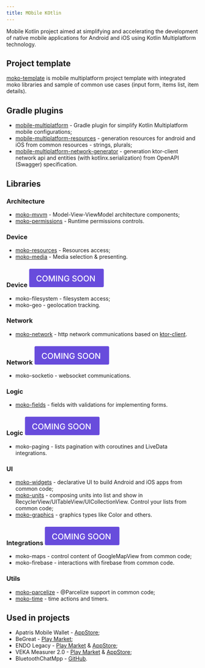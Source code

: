 ```yaml
---
title: MObile KOtlin
---
```

Mobile Kotlin project aimed at simplifying and accelerating the development of native mobile applications for Android and iOS using Kotlin Multiplatform technology.

## Project template
[moko-template](https://github.com/icerockdev/moko-template) is mobile multiplatform project template with integrated moko libraries and sample of common use cases (input form, items list, item details). 

## Gradle plugins
* [mobile-multiplatform](https://github.com/icerockdev/mobile-multiplatform-gradle-plugin) - Gradle plugin for simplify Kotlin Multiplatform mobile configurations;
* [mobile-multiplatform-resources](https://github.com/icerockdev/moko-resources) - generation resources for android and iOS from common resources - strings, plurals;
* [mobile-multiplatform-network-generator](https://github.com/icerockdev/moko-network) - generation ktor-client network api and entities (with kotlinx.serialization) from OpenAPI (Swagger) specification.

## Libraries
### Architecture
* [moko-mvvm](https://github.com/icerockdev/moko-mvvm) - Model-View-ViewModel architecture components;
* [moko-permissions](https://github.com/icerockdev/moko-permissions) - Runtime permissions controls.

### Device
* [moko-resources](https://github.com/icerockdev/moko-resources) - Resources access;
* [moko-media](https://github.com/icerockdev/moko-media) - Media selection & presenting.

### Device ![coming soon](assets/img/soon.svg)
* moko-filesystem - filesystem access;
* moko-geo - geolocation tracking.

### Network
* [moko-network](https://github.com/icerockdev/moko-network) - http network communications based on [ktor-client](https://github.com/ktorio/ktor).

### Network ![coming soon](assets/img/soon.svg)
* moko-socketio - websocket communications.

### Logic
* [moko-fields](https://github.com/icerockdev/moko-fields) - fields with validations for implementing forms.

### Logic ![coming soon](assets/img/soon.svg)
* moko-paging - lists pagination with coroutines and LiveData integrations.

### UI
* [moko-widgets](https://github.com/icerockdev/moko-widgets) - declarative UI to build Android and iOS apps from common code;
* [moko-units](https://github.com/icerockdev/moko-units) - composing units into list and show in RecyclerView/UITableView/UICollectionView. Control your lists from common code;
* [moko-graphics](https://github.com/icerockdev/moko-graphics) - graphics types like Color and others.

### Integrations ![coming soon](assets/img/soon.svg)
* moko-maps - control content of GoogleMapView from common code;
* moko-firebase - interactions with firebase from common code.

### Utils
* [moko-parcelize](https://github.com/icerockdev/moko-parcelize) - @Parcelize support in common code;
* [moko-time](https://github.com/icerockdev/moko-time) - time actions and timers.

## Used in projects
* Apatris Mobile Wallet - [AppStore](https://apps.apple.com/us/app/apatris-mobile-wallet/id1454765749);
* BeGreat - [Play Market](https://play.google.com/store/apps/details?id=ru.begreatapp);
* ENDO Legacy - [Play Market](https://play.google.com/store/apps/details?id=im.endo.legacy) & [AppStore](https://apps.apple.com/us/app/endo-legacy/id1435147480);
* VEKA Measurer 2.0 - [Play Market](https://play.google.com/store/apps/details?id=com.veka.windowmeasurer.new) & [AppStore](https://apps.apple.com/ru/app/%D0%B7%D0%B0%D0%BC%D0%B5%D1%80%D1%89%D0%B8%D0%BA-%D0%BE%D0%BA%D0%BE%D0%BD-2-0/id1455318730);
* BluetoothChatMpp - [GitHub](https://github.com/Tetraquark/BluetoothChatMpp).

